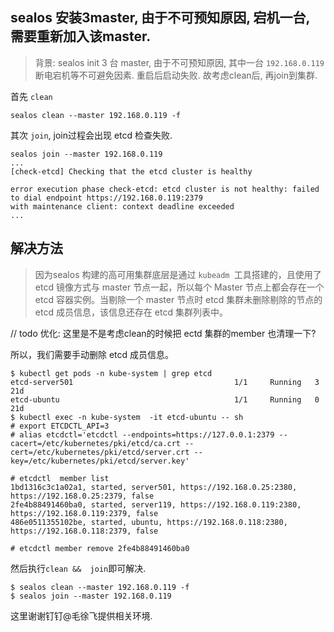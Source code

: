 ## sealos 安装3master, 由于不可预知原因, 宕机一台, 需要重新加入该master.

> 背景:  sealos init 3 台 master, 由于不可预知原因, 其中一台   `192.168.0.119`  断电宕机等不可避免因素. 重启后启动失败. 故考虑clean后, 再join到集群.

首先 `clean`
```
sealos clean --master 192.168.0.119 -f
```
其次 `join`,  join过程会出现 etcd 检查失败.
```
sealos join --master 192.168.0.119
... 
[check-etcd] Checking that the etcd cluster is healthy

error execution phase check-etcd: etcd cluster is not healthy: failed to dial endpoint https://192.168.0.119:2379 
with maintenance client: context deadline exceeded
...
```

## 解决方法

> 因为sealos 构建的高可用集群底层是通过 `kubeadm `工具搭建的，且使用了 etcd 镜像方式与 master 节点一起，所以每个 Master 节点上都会存在一个 etcd 容器实例。当剔除一个 master 节点时 etcd 集群未删除剔除的节点的 etcd 成员信息，该信息还存在 etcd 集群列表中。

// todo
优化:  这里是不是考虑clean的时候把 ectd 集群的member 也清理一下?

所以，我们需要手动删除 etcd 成员信息。

```
$ kubectl get pods -n kube-system | grep etcd
etcd-server501                                    1/1     Running   3          21d
etcd-ubuntu                                       1/1     Running   0         21d
$ kubectl exec -n kube-system  -it etcd-ubuntu -- sh
# export ETCDCTL_API=3
# alias etcdctl='etcdctl --endpoints=https://127.0.0.1:2379 --cacert=/etc/kubernetes/pki/etcd/ca.crt --cert=/etc/kubernetes/pki/etcd/server.crt --key=/etc/kubernetes/pki/etcd/server.key'

# etcdctl  member list
1bd1316c3c1a02a1, started, server501, https://192.168.0.25:2380, https://192.168.0.25:2379, false
2fe4b88491460ba0, started, server119, https://192.168.0.119:2380, https://192.168.0.119:2379, false
486e0511355102be, started, ubuntu, https://192.168.0.118:2380, https://192.168.0.118:2379, false

# etcdctl member remove 2fe4b88491460ba0
```

然后执行`clean &&  join`即可解决.

```
$ sealos clean --master 192.168.0.119 -f
$ sealos join --master 192.168.0.119
```

这里谢谢钉钉@毛徐飞提供相关环境.
